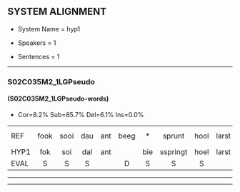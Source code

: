 
## SYSTEM ALIGNMENT

- System Name = hyp1

- Speakers = 1

- Sentences = 1

---

### S02C035M2_1LGPseudo

#### (S02C035M2_1LGPseudo-words)

- Cor=8.2%	Sub=85.7%	Del=6.1%	Ins=0.0%

|  |  |  |  |  |  |  |  |  |  |  |  |  |  |  |  |  |  |  |  |  |  |  |  |  |  |  |  |  |  |  |  |  |  |  |  |  |  |  |  |  |  |  |  |  |  |  |  |  |  |
|:--- |:---:|:---:|:---:|:---:|:---:|:---:|:---:|:---:|:---:|:---:|:---:|:---:|:---:|:---:|:---:|:---:|:---:|:---:|:---:|:---:|:---:|:---:|:---:|:---:|:---:|:---:|:---:|:---:|:---:|:---:|:---:|:---:|:---:|:---:|:---:|:---:|:---:|:---:|:---:|:---:|:---:|:---:|:---:|:---:|:---:|:---:|:---:|:---:|:---:|
| REF | fook | sooi | dau | ant | beeg | * | sprunt | hool | larst | * | vout | zwoei | fam | rachts | vaap | sprieuw | * | keng | swoers | doer | * | plirt | jien | blard | guul | hoekt | neeuw*(nieuw) | noork | vid | zans | zans | leum | haans | spaai | * | sjalt | heik | sank | roen | frijk | eem | schard | * | * | * | grek | dron | snaaf | stuid |
| HYP1 | fok | soi | dal | ant |  | bie | sspringt | hoel | larst | fa | fald | s | fan | rechts | fap | spiel | spier | ken | spwoers | poer | lener | pleert | i | blard | oo | hoekt |  |  | vee | hoor | ged | a | and | um | au | i | jou | sjont | hiik | selk | hoen | rijk | één | schart | ger | gijk | drom | a | dut |
| EVAL | S | S | S |  | D | S | S | S |  | S | S | S | S | S | S | S | S | S | S | S | S | S | S |  | S |  | D | D | S | S | S | S | S | S | S | S | S | S | S | S | S | S | S | S | S | S | S | S | S |
---

---
